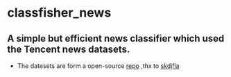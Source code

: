 # classfisher_news
A simple but efficient news classifier which used the Tencent news datasets.
----
* The datesets are form a open-source [repo](https://github.com/skdjfla/toutiao-text-classfication-dataset) ,thx to [skdjfla](https://github.com/skdjfla)
